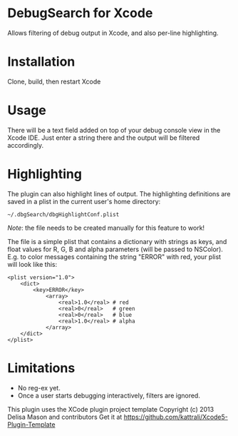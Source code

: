 DebugSearch for Xcode
=====================

Allows filtering of debug output in Xcode, and also per-line highlighting.

Installation
============
Clone, build, then restart Xcode

Usage
====
There will be a text field added on top of your debug console view in the Xcode IDE. Just enter a string there and the output will be filtered accordingly.

Highlighting
============
The plugin can also highlight lines of output. The highlighting definitions are saved in a plist in the current user's home directory:

    ~/.dbgSearch/dbgHighlightConf.plist

*Note*: the file needs to be created manually for this feature to work!

The file is a simple plist that contains a dictionary with strings as keys, and float values for R, G, B and alpha parameters (will be passed to NSColor). E.g. to color messages containing the string "ERROR" with red, your plist will look like this:

    <plist version="1.0">
        <dict>
            <key>ERROR</key>
                <array>
                    <real>1.0</real> # red
                    <real>0</real>   # green
                    <real>0</real>   # blue
                    <real>1.0</real> # alpha
                </array>
        </dict>
    </plist>


Limitations
===========      
- No reg-ex yet.
- Once a user starts debugging interactively, filters are ignored.

This plugin uses the XCode plugin project template Copyright (c) 2013 Delisa Mason and contributors
Get it at https://github.com/kattrali/Xcode5-Plugin-Template

